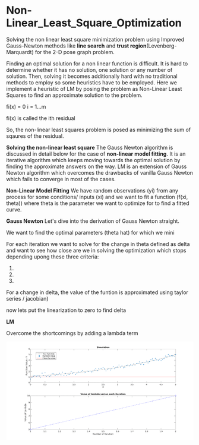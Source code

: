# Non-Linear_Least_Square_Optimization

Solving the non linear least square minimization problem using Improved Gauss-Newton methods like **line search** and **trust region**(Levenberg-Marquardt) for the 2-D pose graph problem.

Finding an optimal solution for a non linear function is difficult. It is hard to determine whether it has no solution, one solution or any number of solution. Then, solving it becomes additionally hard with no traditional methods to employ so some heuristics have to be employed. Here we implement a heuristic of LM by posing the problem as Non-Linear Least Squares to find an approximate solution to the problem.

fi(x) = 0 i = 1...m

fi(x) is called the ith residual

So, the non-linear least squares problem is posed as minimizing the sum of sqaures of the residual.

**Solving the non-linear least square**
The Gauss Newton algorithm is discussed in detail below for the case of **non-linear model fitting**. It is an iterative algorithm which keeps moving towards the optimal solution by finding the approximate answers on the way. LM is an extension of Gauss Newton algorithm which overcomes the drawbacks of vanilla Gauss Newton which fails to converge in most of the cases.

**Non-Linear Model Fitting**
We have random observations (yi) from any process for some conditions/ inputs (xi) and we want to fit a function (f(xi, theta))
where theta is the parameter we want to optimize for to find a fitted curve.

**Gauss Newton**
Let's dive into the derivation of Gauss Newton straight.

We want to find the optimal parameters (theta hat) for which we mini

For each iteration we want to solve for the change in theta defined as delta and want to see how close are we in solving the optimization which stops depending upong these three criteria:

1. 
2. 
3.

For a change in delta, the value of the funtion is approximated using taylor series
/
jacobian)

now lets put the linearization to zero to find delta



**LM**

Overcome the shortcomings by adding a lambda term

![](fitted_exp_function.gif)

 
